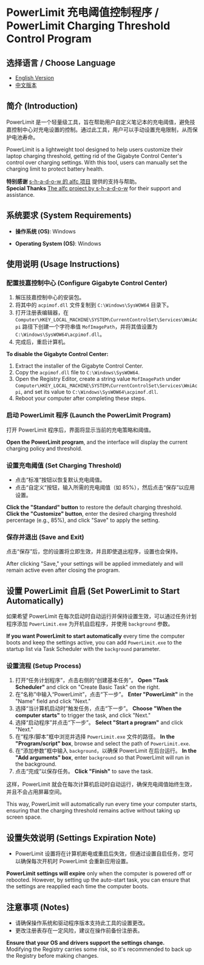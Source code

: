 # PowerLimit 充电阈值控制程序 / PowerLimit Charging Threshold Control Program

## 选择语言 / Choose Language
- [English Version](./README_en.md)
- [中文版本](./README_zh.md)

## 简介 (Introduction)
PowerLimit 是一个轻量级工具，旨在帮助用户自定义笔记本的充电阈值，避免技嘉控制中心对充电设置的控制。通过此工具，用户可以手动设置充电限制，从而保护电池寿命。

PowerLimit is a lightweight tool designed to help users customize their laptop charging threshold, getting rid of the Gigabyte Control Center's control over charging settings. With this tool, users can manually set the charging limit to protect battery health.

**特别感谢**
[s-h-a-d-o-w 的 alfc 项目](https://github.com/s-h-a-d-o-w/alfc) 提供的支持与帮助。  
**Special Thanks**
[The alfc project by s-h-a-d-o-w](https://github.com/s-h-a-d-o-w/alfc) for their support and assistance.

## 系统要求 (System Requirements)
- **操作系统 (OS)**: Windows

- **Operating System (OS)**: Windows

## 使用说明 (Usage Instructions)

### 配置技嘉控制中心 (Configure Gigabyte Control Center)
1. 解压技嘉控制中心的安装包。
2. 将其中的 `acpimof.dll` 文件复制到 `C:\Windows\SysWOW64` 目录下。
3. 打开注册表编辑器，在 `Computer\HKEY_LOCAL_MACHINE\SYSTEM\CurrentControlSet\Services\WmiAcpi` 路径下创建一个字符串值 `MofImagePath`，并将其值设置为 `C:\Windows\SysWOW64\acpimof.dll`。
4. 完成后，重启计算机。

**To disable the Gigabyte Control Center:**
1. Extract the installer of the Gigabyte Control Center.
2. Copy the `acpimof.dll` file to `C:\Windows\SysWOW64`.
3. Open the Registry Editor, create a string value `MofImagePath` under `Computer\HKEY_LOCAL_MACHINE\SYSTEM\CurrentControlSet\Services\WmiAcpi`, and set its value to `C:\Windows\SysWOW64\acpimof.dll`.
4. Reboot your computer after completing these steps.

### 启动 PowerLimit 程序 (Launch the PowerLimit Program)
打开 PowerLimit 程序后，界面将显示当前的充电策略和阈值。

**Open the PowerLimit program**, and the interface will display the current charging policy and threshold.

### 设置充电阈值 (Set Charging Threshold)
- 点击“标准”按钮以恢复默认充电阈值。
- 点击“自定义”按钮，输入所需的充电阈值（如 85%），然后点击“保存”以应用设置。

**Click the "Standard" button** to restore the default charging threshold.  
**Click the "Customize" button**, enter the desired charging threshold percentage (e.g., 85%), and click "Save" to apply the setting.

### 保存并退出 (Save and Exit)
点击“保存”后，您的设置将立即生效，并且即使退出程序，设置也会保持。

After clicking "Save," your settings will be applied immediately and will remain active even after closing the program.

## 设置 PowerLimit 自启 (Set PowerLimit to Start Automatically)
如果希望 PowerLimit 在每次启动时自动运行并保持设置生效，可以通过任务计划程序添加 `PowerLimit.exe` 为开机自启程序，并使用 `background` 参数。

**If you want PowerLimit to start automatically** every time the computer boots and keep the settings active, you can add `PowerLimit.exe` to the startup list via Task Scheduler with the `background` parameter.

### 设置流程 (Setup Process)
1. 打开“任务计划程序”，点击右侧的“创建基本任务”。
   **Open "Task Scheduler"** and click on "Create Basic Task" on the right.
2. 在“名称”中输入“PowerLimit”，点击“下一步”。
   **Enter "PowerLimit"** in the "Name" field and click "Next."
3. 选择“当计算机启动时”触发任务，点击“下一步”。
   **Choose "When the computer starts"** to trigger the task, and click "Next."
4. 选择“启动程序”并点击“下一步”。
   **Select "Start a program"** and click "Next."
5. 在“程序/脚本”框中浏览并选择 `PowerLimit.exe` 文件的路径。
   **In the "Program/script" box**, browse and select the path of `PowerLimit.exe`.
6. 在“添加参数”框中输入 `background`，以确保 PowerLimit 在后台运行。
   **In the "Add arguments" box**, enter `background` so that PowerLimit will run in the background.
7. 点击“完成”以保存任务。
   **Click "Finish"** to save the task.

这样，PowerLimit 就会在每次计算机启动时自动运行，确保充电阈值始终生效，并且不会占用屏幕空间。

This way, PowerLimit will automatically run every time your computer starts, ensuring that the charging threshold remains active without taking up screen space.

## 设置失效说明 (Settings Expiration Note)
- PowerLimit 设置将在计算机断电或重启后失效，但通过设置自启任务，您可以确保每次开机时 PowerLimit 会重新应用设置。

**PowerLimit settings will expire** only when the computer is powered off or rebooted. However, by setting up the auto-start task, you can ensure that the settings are reapplied each time the computer boots.

## 注意事项 (Notes)
- 请确保操作系统和驱动程序版本支持此工具的设置更改。
- 更改注册表存在一定风险，建议在操作前备份注册表。

**Ensure that your OS and drivers support the settings change.**  
Modifying the Registry carries some risk, so it's recommended to back up the Registry before making changes.

